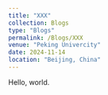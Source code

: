 ```yaml
---
title: "XXX"
collection: Blogs
type: "Blogs"
permalink: /Blogs/XXX
venue: "Peking Univercity"
date: 2024-11-14
location: "Beijing, China"
---
```

Hello, world.